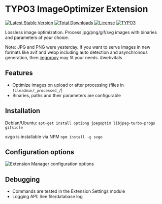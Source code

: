 # TYPO3 ImageOptimizer Extension

[![Latest Stable Version](https://poser.pugx.org/christophlehmann/imageoptimizer/v/stable)](https://packagist.org/packages/christophlehmann/imageoptimizer)
[![Total Downloads](https://poser.pugx.org/christophlehmann/imageoptimizer/downloads)](https://packagist.org/packages/christophlehmann/imageoptimizer)
[![License](https://poser.pugx.org/christophlehmann/imageoptimizer/license)](https://packagist.org/packages/christophlehmann/imageoptimizer)
[![TYPO3](https://img.shields.io/badge/TYPO3-13-orange.svg)](https://get.typo3.org/version/13)

Lossless image optimization. Process jpg/png/gif/svg images with binaries and parameters of your choice.

Note: JPG and PNG were yesterday.
If you want to serve images in new formats like avif and webp including auto detection and asynchronous generation,
then [imgproxy](https://github.com/christophlehmann/imgproxy) may fit your needs. #webvitals

## Features

* Optimize images on upload or after processing (files in `fileadmin/_processed_/`)
* Binaries, paths and their parameters are configurable

## Installation

Debian/Ubuntu: `apt-get install optipng jpegoptim libjpeg-turbo-progs gifsicle`

svgo is installable via NPM `npm install -g svgo`

## Configuration options

![Extension Manager configuration options](https://raw.githubusercontent.com/christophlehmann/imageoptimizer/master/Documentation/configuration.png)

## Debugging

* Commands are tested in the Extension Settings module
* Logging API: See file/database log
